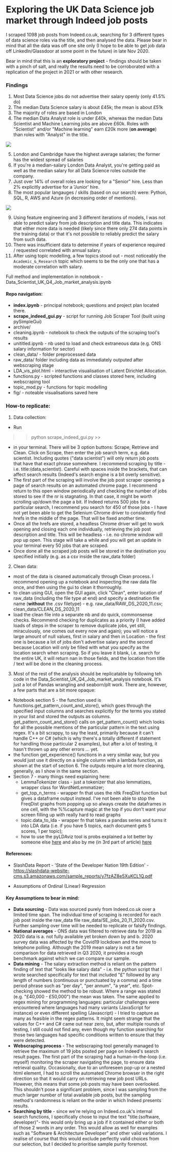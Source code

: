 # Exploring the UK Data Science job market through Indeed job posts

I scraped 1098 job posts from Indeed.co.uk, searching for 3 different types of data science roles via the title, and then analysed the data. Please bear in mind that all the data was off one site only (I hope to be able to get job data off LinkedIn/Glassdoor at some point in the future) in late Nov 2020.

Bear in mind that this is an **exploratory project** - findings should be taken with a pinch of salt, and really the results need to be corroborated with a replication of the project in 2021 or with other research. 

### Findings 
1. Most Data Science jobs do not advertise their salary openly (only 41.5% do)
2. The median Data Science salary is about £45k; the mean is about £51k
3. The majority of roles are based in London
4. The median Data Analyst role is under £40k, whereas the median Data Scientist and Machine Learning jobs are above £60k. Roles with "Scientist" and/or "Machine learning" earn £20k more (**on average**) than roles with "Analyst" in the title. 

![](https://github.com/Ioana-P/DS_Indeed_Job_Market_analysis/blob/master/fig/dist_annual_salaries_ALL.jpg)

5. London and Cambridge have the highest average salaries; the former has the widest spread of salaries
6. If you're a median-salary London Data Analyst, you're getting paid as well as the median salary for all Data Science roles outside the company.
7. Just over 14% of overall roles are looking for a "Senior" hire. Less than 2% explicitly advertise for a 'Junior' hire. 
8. The most popular langauges / skills (based on our search) were: Python, SQL, R, AWS and Azure (in decreasing order of mentions). 

![](https://github.com/Ioana-P/DS_Indeed_Job_Market_analysis/blob/master/fig/percentage_mentions_by_group.jpg)

9. Using feature engineering and 3 different iterations of models, I was not able to predict salary from job description and title data. This indicates that either more data is needed (likely since there only 274 data points in the training data) or that it's not possible to reliably predict the salary from such data. 
10. There was insufficient data to determine if years of experience required / requested correlated with annual salary. 
11. After using topic modelling, a few topics stood out - most noticeably the `Academic_&_Research` topic which seems to be the only one that has a moderate correlation with salary.


Full method and implementation in notebook - Data_Scientist_UK_Q4_Job_market_analysis.ipynb


#### Repo navigation:
- **index.ipynb** - principal notebook; questions and project plan located there. 
- **scrape_indeed_gui.py** - script for running Job Scraper Tool (built using pySimpleGui)
- archive/
-  cleaning.ipynb - notebook to check the outputs of the scraping tool's results
-  unititled.ipynb - nb used to load and check extraneous data (e.g. ONS salary information for sector)
-  clean_data/ - folder preprocessed data
-  raw_data/ folder including data as immediately outputed after webscraping stage
-  LDA_vis_plot.html - interactive visualisation of Latent Dirichlet Allocation.
-  functions.py - scripted functions and classes stored here, including webscraping tool
-  topic_mod.py - functions for topic modelling 
-  fig/ - noteable visualisations saved here
 


### How-to replicate:
1. Data collection:
* Run 
>> python scrape_indeed_gui.py >>
* in your terminal. There will be 3 option buttons: Scrape, Retrieve and Clean. Click on Scrape, then enter the job search term, e.g. data scientist. Including quotes ("data scientist") will only return job posts that have that exact phrase somewhere. I recommend scraping by title - i.e. title:(data,scientist). Careful with spaces inside the brackets, that can affect search results (Indeed's search engine is a bit overly sensitive). 
* The first part of the scraping will involve the job post scraper opening a page of search results on an automated chrome page. I recommend return to this open window periodically and checking the number of jobs stored to see if the nr is stagnating. In that case, it might be worth scrolling up/down the page a bit. If Indeed returns 500 jobs for a particular search, I recommend you search for 450 of those jobs - I have not yet been able to get the Selenium Chrome driver to consistently find hrefs in the middle of the page. That will be fixed another time. 
* Once all the hrefs are stored, a headless Chrome driver will get to work opening and closing each one individually, retrieving the job post description and title. This will be headless - i.e. no chrome window will pop up open. This stage will take a while and you will get an update in your terminal every 50 jobs that are scraped. 
* Once done all the scraped job posts will be stored in the destination you specified initially (e.g. as a csv inside the raw_data folder)

2. Clean data:
* most of the data is cleaned automatically through Clean process. I recommend opening up a notebook and inspecting the raw data file once, and then using the gui to clean it thorroughly. 
* to clean using GUI, open the GUI again, click "Clean", enter location of raw_data (including the file type at end) and specify a destination file name (**without** the .csv filetype) - e.g. raw_data/RAW_DS_2020_11.csv; clean_data/CLEAN_DS_2020_11
* load the clean file into a separate nb and do quick, commonsense checks. Recommend checking for duplicates as a priority (I have added loads of steps in the scraper to remove duplicate jobs, yet still, miraculously, one comes out every now and again); you will notice a large amount of null values, first in salary and then in Location - the first one is because a lot of jobs don't advertise salary and the second because Location will only be filled with what you specify as the location search when scraping. So if you leave it blank, i.e. search for the entire UK, it will return nan in those fields, and the location from title / text will be done in the cleaning process. 

3. Most of the rest of the analysis should be replicatable by following teh code in the Data_Scientist_UK_Q4_Job_market_analysis notebook. It's just a lot of Pandas wrangling and seaborn/plt work. There are, however, a few parts that are a bit more opaque:
* Notebook section 5 - the function used is functions.get_pattern_count_and_store(), which goes through the specified input columns and searches explicitly for the terms you stated in your list and stored the outputs as columns. get_pattern_count_and_store() calls on get_pattern_count() which looks for all the possible mentions of the particular pattern in the text using regex. It's a bit scrappy, to say the least, primarily because it can't handle C++ or C# (which is why there's a totally different if statement for handling those particular 2 examples), but after a lot of testing, it hasn't thrown up any other errors ... yet. 
* the function get_experience() functions in a very similar way, but you would just use it directly on a single column with a lambda function, as shown at the start of section 6. The outputs require a lot more cleaning, generally, as I show in the same section. 
* Section 7 - many things need explaining here: 
    - LemmaTokenizer class - just a tokenizer that also lemmatizes, wrapper class for WordNetLemmatizer;
    - get_top_n_terms - wrapper fn that uses the nltk FreqDist function but gives a dataframe output instead. I've not been able to stop the FreqDist graphs from popping up so always create the dataframes in one cell, with the %%capture magic at the top if you don't want your screen filling up with really hard to read graphs
    - topic.data_to_lda - wrapper fn that takes a pandas series and turns it into LDA data (i.e. if you have 5 topics, each document gets 5 scores, 1 per topic); 
    - how to use the pyLDAviz tool is probs explained a lot better by someone else [here](https://nbviewer.jupyter.org/github/bmabey/pyLDAvis/blob/master/notebooks/pyLDAvis_overview.ipynb) and also by me (in 3rd part of article) [here](https://towardsdatascience.com/latent-dirichlet-allocation-intuition-math-implementation-and-visualisation-63ccb616e094)

#### References:

<!-- * ONS Sector Data - https://www.ons.gov.uk/filters/c60ed96a-df5b-4dbe-bbda-ab407c9639d6/dimensions  -->
* SlashData Report - 'State of the Developer Nation 19th Edition' - https://slashdata-website-cms.s3.amazonaws.com/sample_reports/y7fzAZ8e5XuKCL1Q.pdf 
<!-- * Assumptions of Point Biserial Correlation - https://statistics.laerd.com/spss-tutorials/point-biserial-correlation-using-spss-statistics.php -->
<!-- * Point Biserial Correlation with Python - https://towardsdatascience.com/point-biserial-correlation-with-python-f7cd591bd3b1 -->
* Assumptions of Ordinal (Linear) Regression

#### Key Assumptions to bear in mind:
* **Data sourcing** - Data was sourced purely from Indeed.co.uk over a limited time span. The individual time of scraping is recorded for each job post inside the raw_data file raw_data/SE_jobs_20_11_2020.csv. Further sampling over time will be needed to replicate or falsify findings.
* **National averages** - ONS data was filtered to retrieve data for 2019 as 2020 data is a. not fully available yet broken down by and b. 2020 survey data was affected by the Covid19 lockdown and the move to telephone polling. Although the 2019 mean salary is not a fair comparison for data retrieved in Q3 2020, it provides a rough benchmark against which we can compare our sample. 
* **Data mining** - The salary extraction method is reliant on the pattern finding of text that "looks like salary data" - i.e. the python script that I wrote searched specifically for text that included "£" followed by any length of numbers (continuous or punctuated by a comma) and a time period phrase such as "per day", "per annum", "a year", etc. Spot-checking showed the method to be robust. Where a range was stated (e.g. "£40,000 - £50,000") the mean was taken. The same applied to regex mining for programming languages: particular challenges were encountered where languages had many variants (JavaScript for instance) or even different spelling (Javascript) - I tried to capture as many as feasible in the regex patterns. It might seem strange that the values for C++ and C# came out near zero, but, after multiple rounds of testing, I still could not find any, even though my function searching for those two languages had specific conditions written to ensure that they were detected.
* **Webscraping process** - The webscraping tool generally managed to retrieve the maximum of 19 jobs posted per page on Indeed's search result pages. The first part of the scraping had a human-in-the-loop (i.e. myself) monitoring the scraper navigating the page, to ensure data retrieval quality. Occasionally, due to an unforeseen pop-up or a nested html element, I had to scroll the automated Chrome browser in the right direction so that it would carry on retrieving new job post URLs. However, this means that some job posts may have been overlooked. This shouldn't pose a significant problem, since I was sampling from the much larger number of total available job posts, but the sampling method's randomness is reliant on the order in which Indeed presents results. 
* **Searching by title** - since we're relying on Indeed.co.uk's internal search functions, I specifically chose to input the text "title:(software, developer)"- this would only bring up a job if it contained either or both of those 2 words in any order. This would allow as well for examples such as "Software & Architecture Developer" and other valid variations. I realise of course that this would exclude perfectly valid choices from our selection, but I decided to prioritise sample purity foremost.
